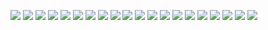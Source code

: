 ![](./Снимок%20экрана%202021-09-19%20122041.png)
![](./Снимок%20экрана%202021-09-19%20122105.png)
![](./Снимок%20экрана%202021-09-19%20122124.png)
![](./Снимок%20экрана%202021-09-19%20122145.png)
![](./Снимок%20экрана%202021-09-19%20122158.png)
![](./Снимок%20экрана%202021-09-19%20122208.png)
![](./Снимок%20экрана%202021-09-19%20122226.png)
![](./Снимок%20экрана%202021-09-19%20122253.png)
![](./Снимок%20экрана%202021-09-19%20122359.png)
![](./Снимок%20экрана%202021-09-19%20122435.png)
![](./Снимок%20экрана%202021-09-19%20122446.png)
![](./Снимок%20экрана%202021-09-19%20122521.png)
![](./Снимок%20экрана%202021-09-19%20122605.png)
![](./Снимок%20экрана%202021-09-19%20122643.png)
![](./Снимок%20экрана%202021-09-19%20122731.png)
![](./Снимок%20экрана%202021-09-19%20122741.png)
![](./Снимок%20экрана%202021-09-19%20122758.png)
![](./Снимок%20экрана%202021-09-19%20122812.png)
![](./Снимок%20экрана%202021-09-19%20122823.png)
![](./Снимок%20экрана%202021-09-19%20122839.png)
